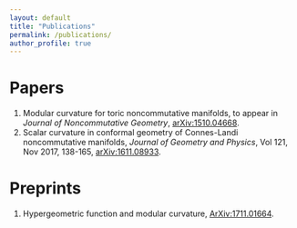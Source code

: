 ```yaml
---
layout: default
title: "Publications"
permalink: /publications/
author_profile: true
---
```


Papers
=======
1. Modular curvature for toric noncommutative manifolds, 
 to appear in *Journal of Noncommutative Geometry*,
 [arXiv:1510.04668](https://arxiv.org/pdf/1510.04668).
2. Scalar curvature in conformal geometry of Connes-Landi noncommutative manifolds, *Journal of Geometry and Physics*,
Vol 121, Nov 2017, 138-165, [arXiv:1611.08933](https://arxiv.org/pdf/https://arxiv.org/pdf/1510.04668).  


Preprints
======
1. Hypergeometric function and modular curvature, [ArXiv:1711.01664](https://arxiv.org/pdf/1711.01664).
